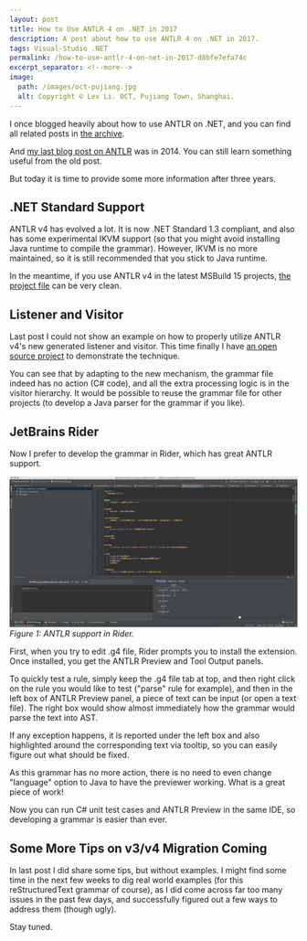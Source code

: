 ```yaml
---
layout: post
title: How to Use ANTLR 4 on .NET in 2017
description: A post about how to use ANTLR 4 on .NET in 2017.
tags: Visual-Studio .NET
permalink: /how-to-use-antlr-4-on-net-in-2017-d8bfe7efa74c
excerpt_separator: <!--more-->
image:
  path: /images/oct-pujiang.jpg
  alt: Copyright © Lex Li. OCT, Pujiang Town, Shanghai.
---
```


I once blogged heavily about how to use ANTLR on .NET, and you can find all related posts in [the archive](/archives).

And [my last blog post on ANTLR](/how-to-use-antlr-4-on-net-4361915b670f) was in 2014. You can still learn something useful from the old post.

But today it is time to provide some more information after three years.
<!--more-->

## .NET Standard Support

ANTLR v4 has evolved a lot. It is now .NET Standard 1.3 compliant, and also has some experimental IKVM support (so that you might avoid installing Java runtime to compile the grammar). However, IKVM is no more maintained, so it is still recommended that you stick to Java runtime.

In the meantime, if you use ANTLR v4 in the latest MSBuild 15 projects, [the project file](https://github.com/lextm/restructuredtext-antlr/blob/master/ReStructuredText/ReStructuredText.csproj) can be very clean.

## Listener and Visitor

Last post I could not show an example on how to properly utilize ANTLR v4's new generated listener and visitor. This time finally I have [an open source project](https://github.com/lextm/restructuredtext-antlr/blob/master/ReStructuredText/restructuredtextParser.cs) to demonstrate the technique.

You can see that by adapting to the new mechanism, the grammar file indeed has no action (C# code), and all the extra processing logic is in the visitor hierarchy. It would be possible to reuse the grammar file for other projects (to develop a Java parser for the grammar if you like).

## JetBrains Rider

Now I prefer to develop the grammar in Rider, which has great ANTLR support.

![img-description](/images/antlr-rider.jpg)
_Figure 1: ANTLR support in Rider._

First, when you try to edit .g4 file, Rider prompts you to install the extension. Once installed, you get the ANTLR Preview and Tool Output panels.

To quickly test a rule, simply keep the .g4 file tab at top, and then right click on the rule you would like to test ("parse" rule for example), and then in the left box of ANTLR Preview panel, a piece of text can be input (or open a text file). The right box would show almost immediately how the grammar would parse the text into AST.

If any exception happens, it is reported under the left box and also highlighted around the corresponding text via tooltip, so you can easily figure out what should be fixed.

As this grammar has no more action, there is no need to even change "language" option to Java to have the previewer working. What is a great piece of work!

Now you can run C# unit test cases and ANTLR Preview in the same IDE, so developing a grammar is easier than ever.

## Some More Tips on v3/v4 Migration Coming

In last post I did share some tips, but without examples. I might find some time in the next few weeks to dig real world examples (for this reStructuredText grammar of course), as I did come across far too many issues in the past few days, and successfully figured out a few ways to address them (though ugly).

Stay tuned.
